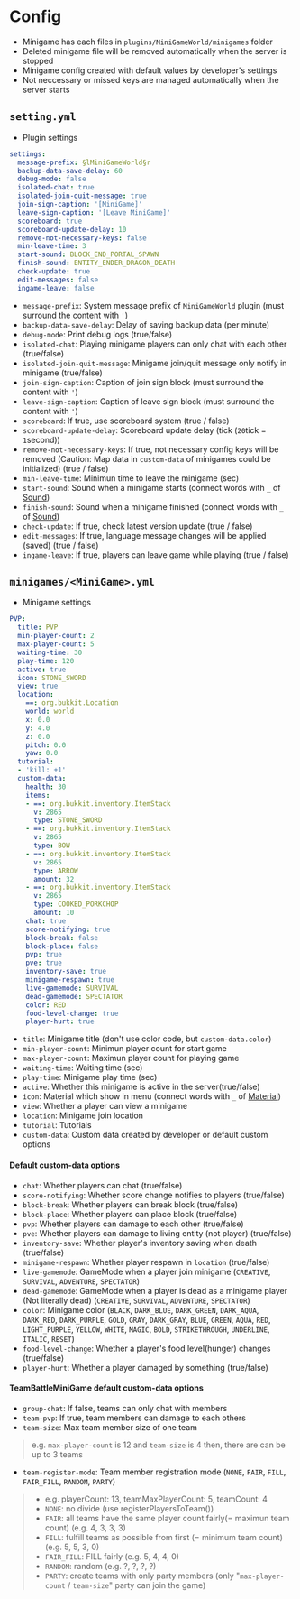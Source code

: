 # Config
- Minigame has each files in `plugins/MiniGameWorld/minigames` folder
- Deleted minigame file will be removed automatically when the server is stopped
- Minigame config created with default values by developer's settings
- Not neccessary or missed keys are managed automatically when the server starts

## `setting.yml`
- Plugin settings
```yml
settings:
  message-prefix: §lMiniGameWorld§r
  backup-data-save-delay: 60
  debug-mode: false
  isolated-chat: true
  isolated-join-quit-message: true
  join-sign-caption: '[MiniGame]'
  leave-sign-caption: '[Leave MiniGame]'
  scoreboard: true
  scoreboard-update-delay: 10
  remove-not-necessary-keys: false
  min-leave-time: 3
  start-sound: BLOCK_END_PORTAL_SPAWN
  finish-sound: ENTITY_ENDER_DRAGON_DEATH
  check-update: true
  edit-messages: false
  ingame-leave: false
```
- `message-prefix`: System message prefix of `MiniGameWorld` plugin (must surround the content with `'`)
- `backup-data-save-delay`: Delay of saving backup data (per minute)
- `debug-mode`: Print debug logs (true/false)
- `isolated-chat`: Playing minigame players can only chat with each other (true/false)
- `isolated-join-quit-message`: Minigame join/quit message only notify in minigame (true/false)
- `join-sign-caption`: Caption of join sign block (must surround the content with `'`)
- `leave-sign-caption`: Caption of leave sign block (must surround the content with `'`)
- `scoreboard`: If true, use scoreboard system (true / false)
- `scoreboard-update-delay`: Scoreboard update delay (tick (`20`tick = `1`second))
- `remove-not-necessary-keys`: If true, not necessary config keys will be removed (Caution: Map data in `custom-data` of minigames could be initialized) (true / false)
- `min-leave-time`: Minimun time to leave the minigame (sec)
- `start-sound`: Sound when a minigame starts (connect words with `_` of [Sound](https://www.digminecraft.com/lists/sound_list_pc.php))
- `finish-sound`: Sound when a minigame finished (connect words with `_` of [Sound](https://www.digminecraft.com/lists/sound_list_pc.php))
- `check-update`: If true, check latest version update (true / false)
- `edit-messages`: If true, language message changes will be applied (saved) (true / false)
- `ingame-leave`: If true, players can leave game while playing (true / false)

## `minigames/<MiniGame>.yml`
- Minigame settings
```yml
PVP:
  title: PVP
  min-player-count: 2
  max-player-count: 5
  waiting-time: 30
  play-time: 120
  active: true
  icon: STONE_SWORD
  view: true
  location:
    ==: org.bukkit.Location
    world: world
    x: 0.0
    y: 4.0
    z: 0.0
    pitch: 0.0
    yaw: 0.0
  tutorial:
  - 'kill: +1'
  custom-data:
    health: 30
    items:
    - ==: org.bukkit.inventory.ItemStack
      v: 2865
      type: STONE_SWORD
    - ==: org.bukkit.inventory.ItemStack
      v: 2865
      type: BOW
    - ==: org.bukkit.inventory.ItemStack
      v: 2865
      type: ARROW
      amount: 32
    - ==: org.bukkit.inventory.ItemStack
      v: 2865
      type: COOKED_PORKCHOP
      amount: 10
    chat: true
    score-notifying: true
    block-break: false
    block-place: false
    pvp: true
    pve: true
    inventory-save: true
    minigame-respawn: true
    live-gamemode: SURVIVAL
    dead-gamemode: SPECTATOR
    color: RED
    food-level-change: true
    player-hurt: true
```
- `title`: Minigame title (don't use color code, but `custom-data.color`)
- `min-player-count`: Minimun player count for start game
- `max-player-count`: Maximun player count for playing game
- `waiting-time`: Waiting time (sec)
- `play-time`: Minigame play time (sec)
- `active`: Whether this minigame is active in the server(true/false)
- `icon`: Material which show in menu (connect words with `_` of [Material](https://minecraftitemids.com/types/material))
- `view`: Whether a player can view a minigame
- `location`: Minigame join location
- `tutorial`: Tutorials
- `custom-data`: Custom data created by developer or default custom options
#### **Default custom-data options**
- `chat`: Whether players can chat (true/false)
- `score-notifying`: Whether score change notifies to players (true/false)
- `block-break`: Whether players can break block (true/false)
- `block-place`: Whether players can place block (true/false)
- `pvp`: Whether players can damage to each other (true/false)
- `pve`: Whether players can damage to living entity (not player) (true/false)
- `inventory-save`: Whether player's inventory saving when death (true/false)
- `minigame-respawn`: Whether player respawn in `location` (true/false)
- `live-gamemode`: GameMode when a player join minigame (`CREATIVE`, `SURVIVAL`, `ADVENTURE`, `SPECTATOR`)
- `dead-gamemode`: GameMode when a player is dead as a minigame player (Not literally dead) (`CREATIVE`, `SURVIVAL`, `ADVENTURE`, `SPECTATOR`)
- `color`: Minigame color (`BLACK`, `DARK_BLUE`, `DARK_GREEN`, `DARK_AQUA`, `DARK_RED`, `DARK_PURPLE`, `GOLD`, `GRAY`, `DARK_GRAY`, `BLUE`, `GREEN`, `AQUA`, `RED`, `LIGHT_PURPLE`, `YELLOW`, `WHITE`, `MAGIC`, `BOLD`, `STRIKETHROUGH`, `UNDERLINE`, `ITALIC`, `RESET`)
- `food-level-change`: Whether a player's food level(hunger) changes (true/false)
- `player-hurt`: Whether a player damaged by something (true/false)

#### **TeamBattleMiniGame default custom-data options**
- `group-chat`: If false, teams can only chat with members
- `team-pvp`: If true, team members can damage to each others
- `team-size`: Max team member size of one team
> e.g. `max-player-count` is 12 and `team-size` is 4 then, there are can be up to 3 teams
- `team-register-mode`: Team member registration mode (`NONE`, `FAIR`, `FILL`, `FAIR_FILL`, `RANDOM`, `PARTY`)
> - e.g. playerCount: 13, teamMaxPlayerCount: 5, teamCount: 4
> - `NONE`: no divide (use registerPlayersToTeam())
> - `FAIR`: all teams have the same player count fairly(= maximun team count) (e.g. 4, 3, 3, 3)
> - `FILL`: fulfill teams as possible from first (= minimum team count) (e.g. 5, 5, 3, 0)
> - `FAIR_FILL`: FILL fairly (e.g. 5, 4, 4, 0)
> - `RANDOM`: random (e.g. ?, ?, ?, ?)
> - `PARTY`: create teams with only party members (only "`max-player-count` / `team-size`" party can join the game)